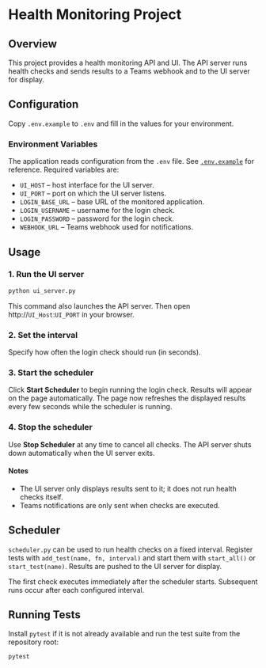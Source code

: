 # Health Monitoring Project

## Overview

This project provides a health monitoring API and UI. The API server runs health checks and sends results to a Teams webhook and to the UI server for display.

## Configuration

Copy `.env.example` to `.env` and fill in the values for your environment.


### Environment Variables

The application reads configuration from the `.env` file. See [`.env.example`](./.env.example) for reference. Required variables are:

- `UI_HOST` – host interface for the UI server.
- `UI_PORT` – port on which the UI server listens.
- `LOGIN_BASE_URL` – base URL of the monitored application.
- `LOGIN_USERNAME` – username for the login check.
- `LOGIN_PASSWORD` – password for the login check.
- `WEBHOOK_URL` – Teams webhook used for notifications.

## Usage

### 1. Run the UI server

```sh
python ui_server.py
```

This command also launches the API server. Then open
http://`UI_Host`:`UI_PORT` in your browser.

### 2. Set the interval

Specify how often the login check should run (in seconds).

### 3. Start the scheduler

Click **Start Scheduler** to begin running the login check. Results will appear on the page automatically.
The page now refreshes the displayed results every few seconds while the scheduler is running.
### 4. Stop the scheduler


Use **Stop Scheduler** at any time to cancel all checks. The API server shuts down automatically when the UI server exits.

#### Notes

- The UI server only displays results sent to it; it does not run health checks itself.
- Teams notifications are only sent when checks are executed.

## Scheduler

`scheduler.py` can be used to run health checks on a fixed interval. Register
tests with `add_test(name, fn, interval)` and start them with `start_all()` or
`start_test(name)`. Results are pushed to the UI server for display.

The first check executes immediately after the scheduler starts. Subsequent
runs occur after each configured interval.

## Running Tests

Install `pytest` if it is not already available and run the test suite from the repository root:

```sh
pytest
```

